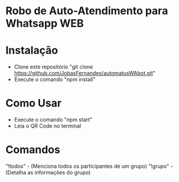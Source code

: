 # Robo de Auto-Atendimento para Whatsapp WEB

# Instalação

- Clone este repositório
"git clone https://github.com/JobasFernandes/automatusWAbot.git"
- Execute o comando "npm install"

# Como Usar

- Execute o comando "npm start"
- Leia o QR Code no terminal

# Comandos

"!todos" - (Menciona todos os participantes de um grupo)
"!grupo" - (Detalha as informações do grupo)
